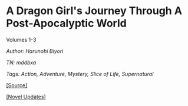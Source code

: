 # A Dragon Girl's Journey Through A Post-Apocalyptic World
  
Volumes 1-3

_Author:_ _Harunohi Biyori_

_TN: mddbxa_

_Tags: Action, Adventure, Mystery, Slice of Life, Supernatural_


[\[Source\]](https://ncode.syosetu.com/n4711in/)

[\[Novel Updates\]](https://www.novelupdates.com/series/a-dragon-girls-journey-through-a-post-apocalyptic-world/)
